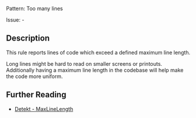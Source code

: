 Pattern: Too many lines

Issue: -

## Description

This rule reports lines of code which exceed a defined maximum line length.

Long lines might be hard to read on smaller screens or printouts. Additionally having a maximum line length
in the codebase will help make the code more uniform.

## Further Reading

* [Detekt - MaxLineLength](https://arturbosch.github.io/detekt/style.html#maxlinelength)
